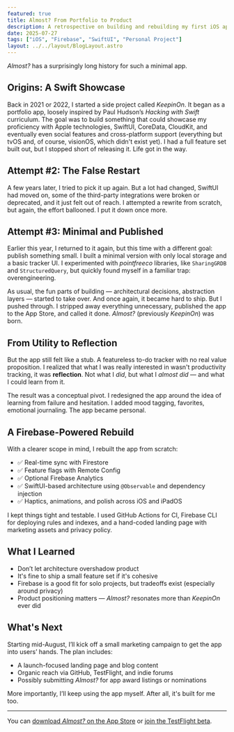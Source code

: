 ```yaml
---
featured: true
title: Almost? From Portfolio to Product
description: A retrospective on building and rebuilding my first iOS app
date: 2025-07-27
tags: ["iOS", "Firebase", "SwiftUI", "Personal Project"]
layout: ../../layout/BlogLayout.astro
---
```


*Almost?* has a surprisingly long history for such a minimal app.

## Origins: A Swift Showcase

Back in 2021 or 2022, I started a side project called *KeepinOn*. It began as a portfolio app, loosely inspired by Paul Hudson’s *Hacking with Swift* curriculum. The goal was to build something that could showcase my proficiency with Apple technologies, SwiftUI, CoreData, CloudKit, and eventually even social features and cross-platform support (everything but tvOS and, of course, visionOS, which didn't exist yet). I had a full feature set built out, but I stopped short of releasing it. Life got in the way.

## Attempt #2: The False Restart

A few years later, I tried to pick it up again. But a lot had changed, SwiftUI had moved on, some of the third-party integrations were broken or deprecated, and it just felt out of reach. I attempted a rewrite from scratch, but again, the effort ballooned. I put it down once more.

## Attempt #3: Minimal and Published

Earlier this year, I returned to it again, but this time with a different goal: publish something small. I built a minimal version with only local storage and a basic tracker UI. I experimented with *pointfreeco* libraries, like `SharingGRDB` and `StructuredQuery`, but quickly found myself in a familiar trap: overengineering.

As usual, the fun parts of building — architectural decisions, abstraction layers — started to take over. And once again, it became hard to ship. But I pushed through. I stripped away everything unnecessary, published the app to the App Store, and called it done. *Almost?* (previously *KeepinOn*) was born.

## From Utility to Reflection

But the app still felt like a stub. A featureless to-do tracker with no real value proposition. I realized that what I was really interested in wasn't productivity tracking, it was **reflection**. Not what I *did*, but what I *almost did* — and what I could learn from it.

The result was a conceptual pivot. I redesigned the app around the idea of learning from failure and hesitation. I added mood tagging, favorites, emotional journaling. The app became personal.

## A Firebase-Powered Rebuild

With a clearer scope in mind, I rebuilt the app from scratch:
- ✅ Real-time sync with Firestore
- ✅ Feature flags with Remote Config
- ✅ Optional Firebase Analytics
- ✅ SwiftUI-based architecture using `@Observable` and dependency injection
- ✅ Haptics, animations, and polish across iOS and iPadOS

I kept things tight and testable. I used GitHub Actions for CI, Firebase CLI for deploying rules and indexes, and a hand-coded landing page with marketing assets and privacy policy.

## What I Learned

- Don’t let architecture overshadow product
- It's fine to ship a small feature set if it's cohesive
- Firebase is a good fit for solo projects, but tradeoffs exist (especially around privacy)
- Product positioning matters — *Almost?* resonates more than *KeepinOn* ever did

## What's Next

Starting mid-August, I’ll kick off a small marketing campaign to get the app into users’ hands. The plan includes:
- A launch-focused landing page and blog content
- Organic reach via GitHub, TestFlight, and indie forums
- Possibly submitting *Almost?* for app award listings or nominations

More importantly, I’ll keep using the app myself. After all, it's built for me too.

---

You can [download *Almost?* on the App Store](https://apps.apple.com/de/app/almost/id6742201361?l=en-GB) or [join the TestFlight beta](https://testflight.apple.com/join/Z8hzF2qr).